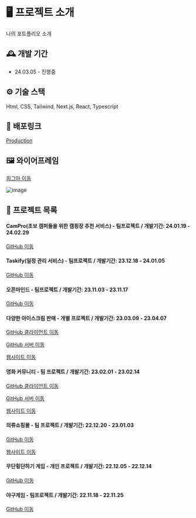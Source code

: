 # 🖥️ 프로젝트 소개
나의 포트폴리오 소개
<br>

## 🕰️ 개발 기간
* 24.03.05 - 진행중

## ⚙️ 기술 스택
Html, CSS, Tailwind, Next.js, React, Typescript

## 🔗 배포링크

<a href="https://www.nmsportfolio.com/" >Production</a>


## 🖼️ 와이어프레임
<a href="https://www.figma.com/file/vC8O0mYAs588et08Um16NJ/%ED%8F%AC%ED%8A%B8%ED%8F%B4%EB%A6%AC%EC%98%A4-%EB%AA%A8%EC%9D%8C?type=design&node-id=0%3A1&mode=design&t=pbjUO4m00BGMxQLY-1" >피그마 이동</a>

![image](https://github.com/namminimi/MyPortfolio/assets/111848336/8db12d03-e52c-43b2-9576-e8bb140224b0)

## 📌 프로젝트 목록

#### CamPro(초보 캠퍼들을 위한 캠핑장 추천 서비스) - 팀프로젝트 / 개발기간: 24.01.19 - 24.02.29
<a href="https://github.com/teamCampro/campro_FE" >GitHub 이동</a>

#### Taskify(일정 관리 서비스) - 팀프로젝트 / 개발기간: 23.12.18 - 24.01.05
<a href="https://github.com/Peachy-Peachy/Taskify" >GitHub 이동</a>

#### 오픈마인드 - 팀프로젝트 / 개발기간: 23.11.03 - 23.11.17
<a href="https://github.com/Team2-Project-OpenMind/OpenMind_Team2" >GitHub 이동</a>

#### 다양한 아이스크림 판매 - 개별 프로젝트 / 개발기간: 23.03.09 - 23.04.07
<a href="https://github.com/namminimi/ice-cream" >GitHub 클라이언트 이동</a>

<a href="https://github.com/namminimi/ice-cream-server" >GitHub 서버 이동</a>

<a href="https://ice-cream-iota.vercel.app/" >웹사이트 이동</a>

#### 영화 커뮤니티 - 팀 프로젝트 / 개발기간: 23.02.01 - 23.02.14
<a href="https://github.com/namminimi/movie-react" >GitHub 클라이언트 이동</a>

<a href="https://github.com/namminimi/movie-server2" >GitHub 서버 이동</a>

<a href="https://movie-react-khaki.vercel.app/" >웹사이트 이동</a>

#### 의류쇼핑몰 - 팀 프로젝트 / 개발기간: 22.12.20 - 23.01.03
<a href="https://github.com/namminimi/shopping" >GitHub 이동</a>

<a href="http://uou413.dothome.co.kr/shopping/index.php" >웹사이트 이동</a>

#### 무단횡단하기 게임 - 개인 프로젝트 / 개발기간: 22.12.05 - 22.12.14
<a href="https://github.com/namminimi/crazyGame-project2" >GitHub 이동</a>

#### 야구게임 - 팀프로젝트 / 개발기간: 22.11.18 - 22.11.25
<a href="https://github.com/namminimi/baseball-project1" >GitHub 이동</a>













